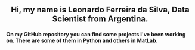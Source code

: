 <h2 align="center"> Hi, my name is Leonardo Ferreira da Silva, Data Scientist from Argentina. </h2>

####     On my GitHub repository you can find some projects I've been working on. There are some of them in Python and others in MatLab.   
